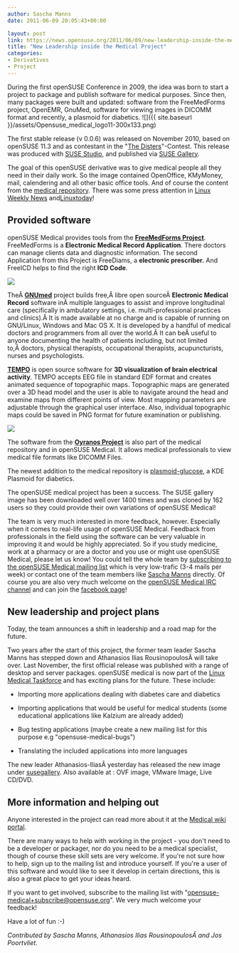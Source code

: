 ```yaml
---
author: Sascha Manns
date: 2011-06-09 20:05:43+00:00

layout: post
link: https://news.opensuse.org/2011/06/09/new-leadership-inside-the-medical-project/
title: "New Leadership inside the Medical Project"
categories:
- Derivatives
- Project
---
```

During the first openSUSE Conference in 2009, the idea was born to start a project to package and publish software for medical purposes. Since then, many packages were built and updated: software from the FreeMedForms project, OpenEMR, GnuMed, software for viewing images in DICOMM format and recently, a plasmoid for diabetics.
![]({{ site.baseurl }}/assets/Opensuse_medical_logo11-300x133.png)

The first stable release (v 0.0.6) was released on November 2010, based on openSUSE 11.3 and as contestant in the "[The Disters](http://www.novell.com/promo/suse/the-disters-contest.html)"-Contest. This release was produced with [SUSE Studio](http://susestudio.com/), and published via [SUSE Gallery](http://susegallery.com/browse).

The goal of this openSUSE derivative was to give medical people all they need in their daily work. So the image contained OpenOffice, KMyMoney, mail, calendering and all other basic office tools. And of course the content from the [medical repository](http://download.opensuse.org/repositories/medical/). There was some press attention in [Linux Weekly News](http://lwn.net/Articles/415542/rss) and[Linuxtoday](http://linuxtoday.com/news_story.php3?ltsn=2010-11-17-001-35-OS-SS-RL)!


## <!-- more -->




## Provided software


openSUSE Medical provides tools from the [**FreeMedForms Project**](http://www.freemedforms.com/en/start). FreeMedForms is a **Electronic Medical Record Application**. There doctors can manage clients data and diagnostic information. The second Application from this Project is FreeDiams, a **electronic prescriber.** And FreeICD helps to find the right **ICD Code**.

![](http://en.opensuse.org/images/thumb/6/64/Freemedforms_screenshot.png/200px-Freemedforms_screenshot.png)

TheÂ **[GNUmed](http://wiki.gnumed.de/bin/view/Gnumed)** project builds free,Â libre open sourceÂ **Electronic Medical Record** software inÂ multiple languages to assist and improve longitudinal care (specifically in ambulatory settings, i.e. multi-professional practices and clinics).Â It is made available at no charge and is capable of running on GNU/Linux, Windows and Mac OS X. It is developed by a handful of medical doctors and programmers from all over the world.Â It can beÂ useful to anyone documenting the health of patients including, but not limited to,Â doctors, physical therapists, occupational therapists, acupuncturists, nurses and psychologists.

**[TEMPO](http://code.google.com/p/tempo/)** is open source software for **3D visualization of brain electrical activity**. TEMPO accepts EEG file in standard EDF format and creates animated sequence of topographic maps. Topographic maps are generated over a 3D head model and the user is able to navigate around the head and examine maps from different points of view. Most mapping parameters are adjustable through the graphical user interface. Also, individual topographic maps could be saved in PNG format for future examination or publishing.

![](http://en.opensuse.org/images/thumb/f/fa/Tempo.png/200px-Tempo.png)

The software from the **[Oyranos Project](http://www.oyranos.org/)** is also part of the medical repository and in openSUSE Medical. It allows medical professionals to view medical file formats like DICOMM Files.

The newest addition to the medical repository is [plasmoid-glucose](https://build.opensuse.org/package/show?package=plasmoid-glucose&project=KDE%3AExtra), a KDE Plasmoid for diabetics.

The openSUSE medical project has been a success. The SUSE gallery image has been downloaded well over 1400 times and was cloned by 162 users so they could provide their own variations of openSUSE Medical!

The team is very much interested in more feedback, however. Especially when it comes to real-life usage of openSUSE Medical. Feedback from professionals in the field using the software can be very valuable in improving it and would be highly appreciated. So if you study medicine, work at a pharmacy or are a doctor and you use or might use openSUSE Medical, please let us know! You could tell the whole team by [subscribing to the openSUSE Medical mailing list](mailto:opensuse-medical+subscribe@opensuse.org) which is very low-trafic (3-4 mails per week) or contact one of the team members like [Sascha Manns](mailto:saigkill@opensuse.org) directly. Of course you are also very much welcome on the [openSUSE Medical IRC channel](irc://irc.opensuse.org/opensuse-medical) and can join the [facebook page](http://on.fb.me/clGDk7)!


## New leadership and project plans


Today, the team announces a shift in leadership and a road map for the future.

Two years after the start of this project, the former team leader Sascha Manns has stepped down and Athanasios Ilias RousinopoulosÂ will take over. Last November, the first official release was published with a range of desktop and server packages. openSUSE medical is now part of the [Linux Medical Taskforce](http://www.linux.com/community/groups/viewgroup/1264-Medical+Task+Force) and has exciting plans for the future. These include:



	
  * Importing more applications dealing with diabetes care and diabetics

	
  * Importing applications that would be useful for medical students (some educational applications like Kalzium are already added)

	
  * Bug testing applications (maybe create a new mailing list for this purpose e.g "opensuse-medical-bugs")

	
  * Translating the included applications into more languages


The new leader Athanasios-IliasÂ yesterday has released the new image under [susegallery](http://susegallery.com/a/UbPYJM/opensuse-medical-114). Also available at : OVF image, VMware Image, Live CD/DVD.


## More information and helping out


Anyone interested in the project can read more about it at the [Medical wiki portal](http://en.opensuse.org/Portal:Medical).

There are many ways to help with working in the project - you don't need to be a developer or packager, nor do you need to be a medical specialist, though of course these skill sets are very welcome. If you're not sure how to help, sign up to the mailing list and introduce yourself. If you're a user of this software and would like to see it develop in certain directions, this is also a great place to get your ideas heard.

If you want to get involved, subscribe to the mailing list with "[opensuse-medical+subscribe@opensuse.org](mailto:opensuse-medical+subscribe@opensuse.org)". We very much welcome your feedback!

Have a lot of fun :-)

_Contributed by Sascha Manns, Athanasios Ilias RousinopoulosÂ and Jos Poortvliet._		
